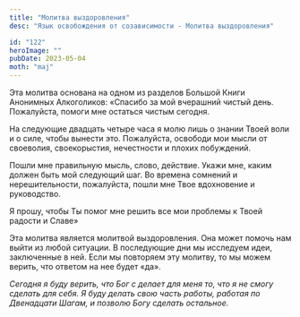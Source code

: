 ```yaml
---
title: "Молитва выздоровления"
desc: "Язык освобождения от созависимости - Молитва выздоровления"

id: "122"
heroImage: ""
pubDate: 2023-05-04
moth: "maj"
---
```


Эта молитва основана на одном из разделов Большой Книги Анонимных Алкоголиков:
«Спасибо за мой вчерашний чистый день. Пожалуйста, помоги мне остаться чистым
сегодня.

На следующие двадцать четыре часа я молю лишь о знании Твоей воли и о силе,
чтобы вынести это. Пожалуйста, освободи мои мысли от своеволия, своекорыстия,
нечестности и плохих побуждений.

Пошли мне правильную мысль, слово, действие. Укажи мне, каким должен быть мой
следующий шаг. Во времена сомнений и нерешительности, пожалуйста, пошли мне
Твое вдохновение и руководство.

Я прошу, чтобы Ты помог мне решить все мои проблемы к Твоей радости и Славе»

Эта молитва является молитвой выздоровления. Она может помочь нам выйти из
любой ситуации. В последующие дни мы исследуем идеи, заключенные в ней. Если
мы повторяем эту молитву, то мы можем верить, что ответом на нее будет «да».

_Сегодня_ _я_ _буду_ _верить,_ _что_ _Бог_ _с_ _делает_ _для_ _меня_ _то,_
_что_ _я_ _не_ _смогу_ _сделать_ _для_ _себя._ _Я_ _буду_ _делать_ _свою_
_часть_ _работы,_ _работая_ _по_ _Двенадцати_ _Шагам,_ _и_ _позволю_ _Богу_
_сделать_ _остальное._
